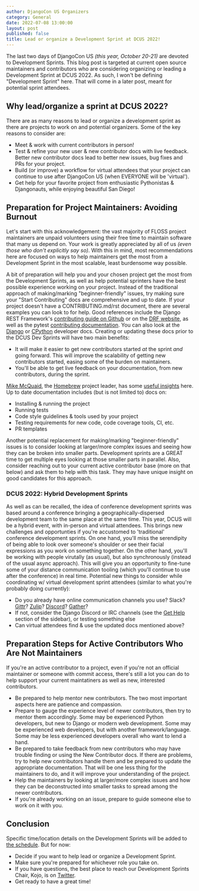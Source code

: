 ```yaml
---
author: DjangoCon US Organizers
category: General
date: 2022-07-08 13:00:00
layout: post
published: false
title: Lead or organize a Development Sprint at DCUS 2022!
---
```


The last two days of DjangoCon US *(this year, October 20-21)* are devoted to Development Sprints. This blog post is targeted at current open source maintainers and contributors who are considering organizing or leading a Development Sprint at DCUS 2022. As such, I won't be defining "Development Sprint" here. That will come in a later post, meant for potential sprint attendees.

## Why lead/organize a sprint at DCUS 2022?
There are as many reasons to lead or organize a development sprint as there are projects to work on and potential organizers. Some of the key reasons to consider are:
- Meet & work with current contributors in person!
- Test & refine your new user & new contributor docs with live feedback. Better new contributor docs lead to better new issues, bug fixes and PRs for your project.
- Build (or improve) a workflow for virtual attendees that your project can continue to use after DjangoCon US (when EVERYONE will be 'virtual').
- Get help for your favorite project from enthusiastic Pythonistas & Djangonauts, while enjoying beautiful San Diego!


## Preparation for Project Maintainers: Avoiding Burnout
Let's start with this acknowledgement: the vast majority of FLOSS project maintainers are unpaid volunteers using their free time to maintain software that many us depend on. Your work is greatly appreciated by all of us *(even those who don't explicitly say so)*. With this in mind, most recommendations here are focused on ways to help maintainers get the most from a Development Sprint in the most scalable, least burdensome way possible.

A bit of preparation will help you and your chosen project get the most from the Development Sprints, as well as help potential sprinters have the best possible experience working on your project. Instead of the traditional approach of making/marking "beginner-friendly" issues, try making sure your "Start Contributing" docs are comprehensive and up to date. If your project doesn't have a CONTRIBUTING.md/rst document, there are several examples you can look to for help. Good references include the Django REST Framework's [contributing guide on Github](https://github.com/encode/django-rest-framework/blob/master/CONTRIBUTING.md) or on the [DRF website](https://www.django-rest-framework.org/community/contributing/), as well as the pytest [contributing documentation](https://github.com/pytest-dev/pytest/blob/main/CONTRIBUTING.rst). You can also look at the [Django](https://docs.djangoproject.com/en/dev/internals/contributing/) or [CPython](https://devguide.python.org/) developer docs. Creating or updating these docs prior to the DCUS Dev Sprints will have two main benefits:
- It will make it easier to get new contributors started *at* the sprint *and* going forward. This will improve the scalability of getting new contributors started, easing some of the burden on maintainers.
- You'll be able to get live feedback on your documentation, from new contributors, during the sprint.

[Mike McQuaid](https://github.com/MikeMcQuaid), the [Homebrew](https://github.com/Homebrew) project leader, has some [useful insights](https://mikemcquaid.com/2019/02/16/stop-mentoring-first-time-contributors/) here. Up to date documentation includes (but is not limited to) docs on:
- Installing & running the project
- Running tests
- Code style guidelines & tools used by your project
- Testing requirements for new code, code coverage tools, CI, etc.
- PR templates

Another potential replacement for making/marking "beginner-friendly" issues is to consider looking at larger/more complex issues and seeing how they can be broken into smaller parts. Development sprints are a GREAT time to get multiple eyes looking at those smaller parts in parallel. Also, consider reaching out to your current active contributor base (more on that below) and ask them to help with this task. They may have unique insight on good candidates for this approach.

### DCUS 2022: Hybrid Development Sprints
As well as can be recalled, the idea of conference development sprints was based around a conference bringing a geographically-dispersed development team to the same place at the same time. This year, DCUS will be a hybrid event, with in-person and virtual attendees. This brings new challenges and opportunties if you're accustomed to 'traditional' conference development sprints. On one hand, you'll miss the serendipity of being able to look over someone's shoulder or see their facial expressions as you work on something together. On the other hand, you'll be working with people virutally (as usual), but also synchronously (instead of the usual async approach). This will give you an opportunity to fine-tune some of your distance communication tooling (which you'll continue to use after the conference) in real time. Potential new things to consider while coordinating w/ virtual development sprint attendees (similar to what you're probably doing currently):
- Do you already have online communication channels you use? Slack? [Gittr](https://gitter.im/)? [Zulip](https://zulip.com/)? [Discord](https://discord.com/)? [Gather](https://www.gather.town/)?
- If not, consider the Django Discord or IRC channels (see the [Get Help](https://www.djangoproject.com/community/) section of the sidebar), or testing something else
- Can virtual attendees find & use the updated docs mentioned above?

## Preparation Steps for Active Contributors Who Are Not Maintainers
If you're an active contributor to a project, even if you're not an official maintainer or someone with commit access, there's still a lot you can do to help support your current maintatiners as well as new, interested contributors.
- Be prepared to help mentor new contributors. The two most important aspects here are patience and compassion.
- Prepare to gauge the experience level of newer contributors, then try to mentor them accordingly. Some may be experienced Python developers, but new to Django or modern web development. Some may be experienced web developers, but with another framework/language. Some may be less experienced developers overall who want to lend a hand.
- Be prepared to take feedback from new contributors who may have trouble finding or using the New Contributor docs. If there are problems, try to help new contributors handle them and be prepared to update the appropriate documentation. That will be one less thing for the maintainers to do, and it will improve your understanding of the project.
- Help the maintainers by looking at larger/more complex issues and how they can be deconstructed into smaller tasks to spread among the newer contributors.
- If you're already working on an issue, prepare to guide someone else to work on it with you.


## Conclusion
Specific time/location details on the Development Sprints will be added to [the schedule](https://2023.djangocon.eu/schedule/). But for now:
- Decide if you want to help lead or organize a Development Sprint.
- Make sure you're prepared for whichever role you take on.
- If you have questions, the best place to reach our Development Sprints Chair, Kojo, is on [Twitter](https://twitter.com/KojoIdrissa).
- Get ready to have a great time!
